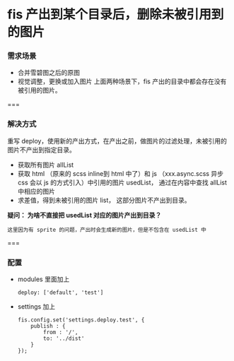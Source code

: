 # fis 产出到某个目录后，删除未被引用到的图片

### 需求场景
+ 合并雪碧图之后的原图
+ 视觉调整，更换或加入图片
上面两种场景下，fis 产出的目录中都会存在没有被引用的图片。

===
### 解决方式
重写 deploy，使用新的产出方式，在产出之前，做图片的过滤处理，未被引用的图片不产出到指定目录。
+ 获取所有图片 allList
+ 获取 html （原来的 scss inline到 html 中了）和 js （xxx.async.scss 异步 css 会以 js 的方式引入）中引用的图片 usedList， 
  通过在内容中查找 allList 中相应的图片
+ 求差值，得到未被引用的图片 list， 这部分图片不产出到目录。

**疑问： 为啥不直接把 usedList 对应的图片产出到目录？**

`这里因为有 sprite 的问题，产出时会生成新的图片，但是不包含在 usedList 中`


===
### 配置
+ modules 里面加上
  
  ```deploy: ['default', 'test']```

+ settings 加上

  ```
  fis.config.set('settings.deploy.test', {
      publish : {
          from : '/',
          to: '../dist'
      }
  });
  
  ```
